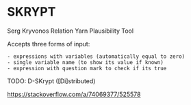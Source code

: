 # SKRYPT
Serg Kryvonos Relation Yarn Plausibility Tool

Accepts three forms of input:

    - expressions with variables (automatically equal to zero)
    - single variable name (to show its value if known)
    - expression with question mark to check if its true

TODO: D-SKrypt ([Di]stributed)

 https://stackoverflow.com/a/74069377/525578

